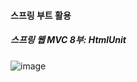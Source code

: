#### 스프링 부트 활용
##### 스프링 웹 MVC 8부: HtmlUnit
![image](https://user-images.githubusercontent.com/40969203/110208602-81701800-7ecb-11eb-8b8d-82dee0440d12.png)
